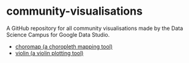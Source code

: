# community-visualisations

A GitHub repository for all community visualisations made by the Data Science Campus for Google Data Studio.

- [choromap (a choropleth mapping tool)](https://github.com/datasciencecampus/community-visualizations/tree/master/choromap)
- [violin (a violin plotting tool)](https://github.com/datasciencecampus/community-visualizations/tree/master/violin)